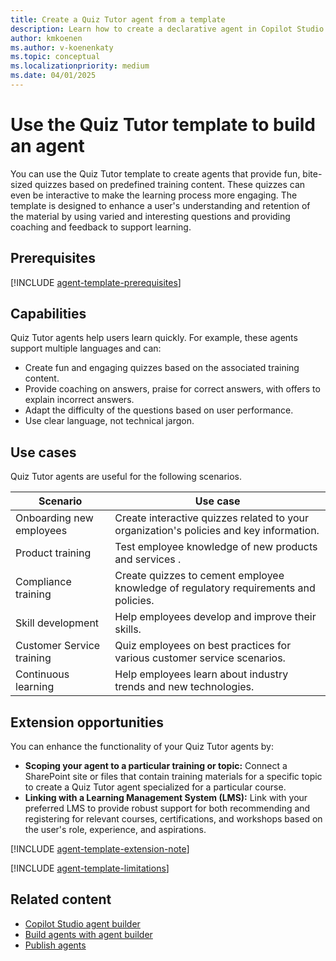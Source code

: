 ```yaml
---
title: Create a Quiz Tutor agent from a template
description: Learn how to create a declarative agent in Copilot Studio agent builder by using the Quiz Tutor template.
author: kmkoenen
ms.author: v-koenenkaty
ms.topic: conceptual
ms.localizationpriority: medium
ms.date: 04/01/2025
---
```


# Use the Quiz Tutor template to build an agent

You can use the Quiz Tutor template to create agents that provide fun, bite-sized quizzes based on predefined training content. These quizzes can even be interactive to make the learning process more engaging. The template is designed to enhance a user's understanding and retention of the material by using varied and interesting questions and providing coaching and feedback to support learning.

## Prerequisites

[!INCLUDE [agent-template-prerequisites](includes/agent-template-prerequisites.md)]

## Capabilities

Quiz Tutor agents help users learn quickly. For example, these agents support multiple languages and can:

- Create fun and engaging quizzes based on the associated training content.
- Provide coaching on answers, praise for correct answers, with offers to explain incorrect answers.
- Adapt the difficulty of the questions based on user performance.
- Use clear language, not technical jargon.

## Use cases

Quiz Tutor agents are useful for the following scenarios.

| **Scenario** | **Use case** |
| -----------  | -----------  |
| Onboarding new employees   | Create interactive quizzes related to your organization's policies and key information. |
| Product training   | Test employee knowledge of new products and services . |
| Compliance training | Create quizzes to cement employee knowledge of regulatory requirements and policies. |
| Skill development    | Help employees develop and improve their skills. |
| Customer Service training | Quiz employees on best practices for various customer service scenarios. |
| Continuous learning   | Help employees learn about industry trends and new technologies.  |

## Extension opportunities

You can enhance the functionality of your Quiz Tutor agents by:

- **Scoping your agent to a particular training or topic:** Connect a SharePoint site or files that contain training materials for a specific topic to create a Quiz Tutor agent specialized for a particular course.
- **Linking with a Learning Management System (LMS):** Link with your preferred LMS to provide robust support for both recommending and registering for relevant courses, certifications, and workshops based on the user's role, experience, and aspirations.

<!-- Note about IT involvement -->
[!INCLUDE [agent-template-extension-note](includes/agent-template-extension-note.md)]

<!-- Limitations -->
[!INCLUDE [agent-template-limitations](includes/agent-template-limitations.md)]

## Related content

- [Copilot Studio agent builder](copilot-studio-agent-builder.md)
- [Build agents with agent builder](copilot-studio-agent-builder-build.md)
- [Publish agents](copilot-studio-agent-builder-publish.md)